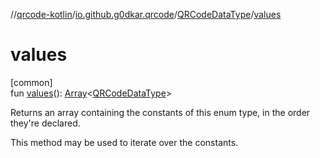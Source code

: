 //[qrcode-kotlin](../../../index.md)/[io.github.g0dkar.qrcode](../index.md)/[QRCodeDataType](index.md)/[values](values.md)

# values

[common]\
fun [values](values.md)(): [Array](https://kotlinlang.org/api/latest/jvm/stdlib/kotlin/-array/index.html)&lt;[QRCodeDataType](index.md)&gt;

Returns an array containing the constants of this enum type, in the order they're declared.

This method may be used to iterate over the constants.

